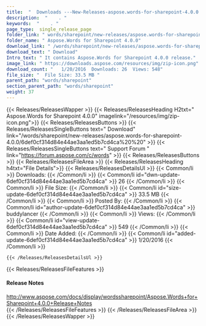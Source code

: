 ```yaml
---
title:  "  Downloads ---New-Releases-aspose.words-for-sharepoint-4.0.0 . " 
description:  "    . " 
keywords:  "    . " 
page_type:  single_release_page
folder_link: " words/sharepoint/new-releases/aspose.words-for-sharepoint-4.0.0/"
folder_name: " Aspose.Words for Sharepoint 4.0.0"
download_link: " /words/sharepoint/new-releases/aspose.words-for-sharepoint-4.0.0/6def0cf314d84e44ae3aa1ed5b7cd4ca"
download_text: " Download"
Intro_text: " It contains Aspose.Words for Sharepoint 4.0.0 release."
image_link: " https://downloads.aspose.com/resources/img/zip-icon.png"
download_count: "   1/20/2016  Downloads: 26  Views: 548"
file_size: "  File Size: 33.5 MB "
parent_path: "words/sharepoint"
section_parent_path: "words/sharepoint"
weight: 37 
---
```


{{< Releases/ReleasesWapper >}}
  {{< Releases/ReleasesHeading H2txt=" Aspose.Words for Sharepoint 4.0.0" imagelink="/resources/img/zip-icon.png">}}
  {{< Releases/ReleasesButtons >}}
    {{< Releases/ReleasesSingleButtons text=" Download" link="/words/sharepoint/new-releases/aspose.words-for-sharepoint-4.0.0/6def0cf314d84e44ae3aa1ed5b7cd4ca%20%20" >}}
    {{< Releases/ReleasesSingleButtons text=" Support Forum " link="https://forum.aspose.com/c/words" >}}
  {{< Releases/ReleasesButtons >}}
  {{< Releases/ReleasesFileArea >}}
    {{< Releases/ReleasesHeading h4txt="File Details">}}
    {{< Releases/ReleasesDetailsUl >}}
            {{< Common/li  >}} Downloads: {{< /Common/li >}} 
      {{< Common/li id="dwn-update-6def0cf314d84e44ae3aa1ed5b7cd4ca" >}} 26 {{< /Common/li >}} 
      {{< Common/li  >}} File Size: {{< /Common/li >}} 
      {{< Common/li id="size-update-6def0cf314d84e44ae3aa1ed5b7cd4ca" >}} 33.5 MB {{< /Common/li >}} 
      {{< Common/li  >}} Posted By: {{< /Common/li >}} 
      {{< Common/li id="author-update-6def0cf314d84e44ae3aa1ed5b7cd4ca" >}} buddylancer {{< /Common/li >}} 
      {{< Common/li  >}} Views: {{< /Common/li >}} 
      {{< Common/li id="view-update-6def0cf314d84e44ae3aa1ed5b7cd4ca" >}} 549 {{< /Common/li >}} 
      {{< Common/li  >}} Date Added: {{< /Common/li >}} 
      {{< Common/li id="added-update-6def0cf314d84e44ae3aa1ed5b7cd4ca" >}} 1/20/2016 {{< /Common/li >}} 

    {{< /Releases/ReleasesDetailsUl >}}

  {{< Releases/ReleasesFileFeatures >}}
      <h4>Release Notes</h4><div><a href="http://www.aspose.com/docs/display/wordssharepoint/Aspose.Words+for+Sharepoint+4.0.0+Release+Notes">http://www.aspose.com/docs/display/wordssharepoint/Aspose.Words+for+Sharepoint+4.0.0+Release+Notes</a></div>
  {{< /Releases/ReleasesFileFeatures >}}
 {{< /Releases/ReleasesFileArea >}}
{{< /Releases/ReleasesWapper >}}


